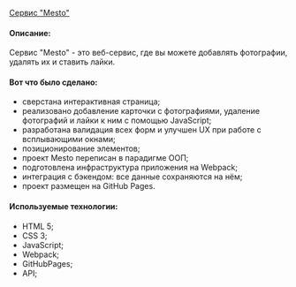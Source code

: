 [Сервис "Mesto"](https://maxlogvinov.github.io/mesto/)

#### Описание:

Сервис "Mesto" - это веб-сервис, где вы можете добавлять фотографии, удалять их и ставить лайки.

#### Вот что было сделано:

- сверстана интерактивная страница;
- реализовано добавление карточки с фотографиями, удаление фотографий и лайки к ним с помощью JavaScript;
- разработана валидация всех форм и улучшен UX при работе с всплывающими окнами;
- позиционирование элементов;
- проект Mesto переписан в парадигме ООП;
- подготовлена инфраструктура приложения на Webpack;
- интеграция с бэкендом: все данные сохраняются на нём;
- проект размещен на GitHub Pages.

#### Используемые технологии:

- HTML 5;
- CSS 3;
- JavaScript;
- Webpack;
- GitHubPages;
- API;
